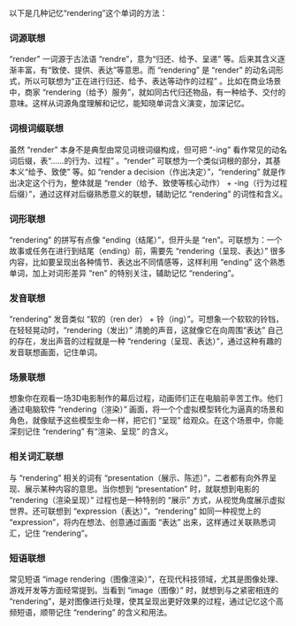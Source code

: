 以下是几种记忆“rendering”这个单词的方法：

### 词源联想
“render” 一词源于古法语 “rendre”，意为“归还、给予、呈递” 等。后来其含义逐渐丰富，有“致使、提供、表达”等意思。而 “rendering” 是 “render” 的动名词形式，所以可联想为“正在进行归还、给予、表达等动作的过程” 。比如在商业场景中，商家 “rendering（给予）服务”，就如同古代归还物品，有一种给予、交付的意味。这样从词源角度理解和记忆，能知晓单词含义演变，加深记忆。

### 词根词缀联想
虽然 “render” 本身不是典型由常见词根词缀构成，但可把 “-ing” 看作常见的动名词后缀，表“……的行为、过程” 。“render” 可联想为一个类似词根的部分，其基本义“给予、致使” 等。如 “render a decision（作出决定）”，“rendering” 就是作出决定这个行为，整体就是 “render（给予、致使等核心动作） + -ing（行为过程后缀）”，通过这样对后缀熟悉意义的联想，辅助记忆 “rendering” 的词性和含义。

### 词形联想
“rendering” 的拼写有点像 “ending（结尾）”，但开头是 “ren”。可联想为：一个故事或任务在进行到结尾（ending）前，需要先 “rendering（呈现、表达）” 很多内容，比如要呈现出各种情节、表达出不同情感等，这样利用 “ending” 这个熟悉单词，加上对词形差异 “ren” 的特别关注，辅助记忆 “rendering”。

### 发音联想
“rendering” 发音类似 “软的（ren der） + 铃（ing）”。可想象一个软软的铃铛，在轻轻晃动时，“rendering（发出）” 清脆的声音，这就像它在向周围“表达” 自己的存在，发出声音的过程就是一种 “rendering（呈现、表达）”，通过这种有趣的发音联想画面，记住单词。

### 场景联想
想象你在观看一场3D电影制作的幕后过程，动画师们正在电脑前辛苦工作。他们通过电脑软件 “rendering（渲染）” 画面，将一个个虚拟模型转化为逼真的场景和角色，就像赋予这些模型生命一样，把它们 “呈现” 给观众。在这个场景中，你能深刻记住 “rendering” 有“渲染、呈现” 的含义。

### 相关词汇联想
与 “rendering” 相关的词有 “presentation（展示、陈述）”，二者都有向外界呈现、展示某种内容的意思。当你想到 “presentation” 时，就联想到电影的 “rendering（渲染呈现）” 过程也是一种特别的 “展示” 方式，从视觉角度展示虚拟世界。还可联想到 “expression（表达）”，“rendering” 如同一种视觉上的 “expression”，将内在想法、创意通过画面 “表达” 出来，这样通过关联熟悉词汇，记住 “rendering”。

### 短语联想
常见短语 “image rendering（图像渲染）”，在现代科技领域，尤其是图像处理、游戏开发等方面经常提到。当看到 “image（图像）” 时，就想到与之紧密相连的 “rendering”，是对图像进行处理，使其呈现出更好效果的过程，通过记忆这个高频短语，顺带记住 “rendering” 的含义和用法。 